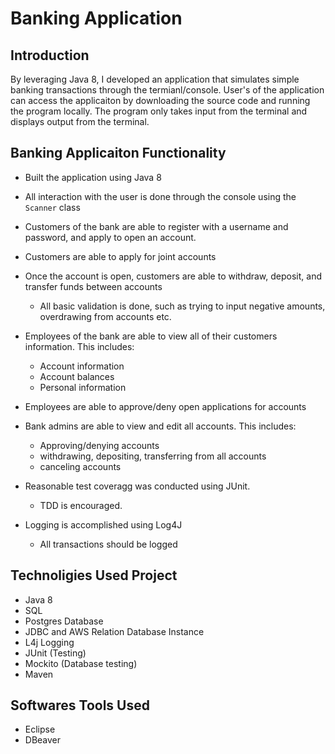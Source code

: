 # Banking Application

## Introduction
By leveraging Java 8, I developed an application that simulates simple banking transactions through the termianl/console. User's of the application can access the applicaiton by downloading the source code and running the program locally. The program only takes input from the terminal and displays output from the terminal.

## Banking Applicaiton Functionality
*	Built the application using Java 8
*	All interaction with the user is done through the console using the `Scanner` class
*	Customers of the bank are able to register with a username and password, and apply to open an account. 
*	Customers are able to apply for joint accounts

*	Once the account is open, customers are able to withdraw, deposit, and transfer funds between accounts
    * All basic validation is done, such as trying to input negative amounts, overdrawing from accounts etc.
    
*	Employees of the bank are able to view all of their customers information. This includes:
    * Account information
    * Account balances
    * Personal information
    
*	Employees are able to approve/deny open applications for accounts

*	Bank admins are able to view and edit all accounts. This includes:
    * Approving/denying accounts
    * withdrawing, depositing, transferring from all accounts
    * canceling accounts
    
*	Reasonable test coveragg was conducted using JUnit.
    * TDD is encouraged.
    
*	Logging is accomplished using Log4J
    * All transactions should be logged


## Technoligies Used Project
* Java 8
* SQL
* Postgres Database
* JDBC and AWS Relation Database Instance 
* L4j Logging
* JUnit (Testing)
* Mockito (Database testing)
* Maven


## Softwares Tools Used
* Eclipse
* DBeaver
